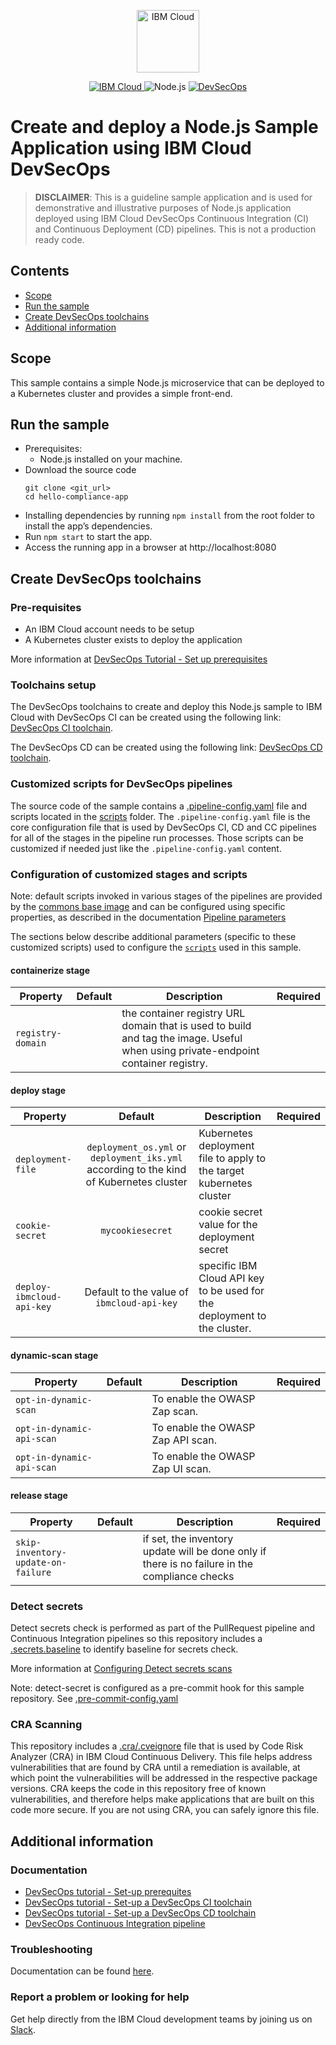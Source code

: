 <p align="center">
    <a href="https://cloud.ibm.com">
        <img src="https://cloud.ibm.com/media/docs/developer-appservice/resources/ibm-cloud.svg" height="100" alt="IBM Cloud">
    </a>
</p>

<p align="center">
    <a href="https://cloud.ibm.com">
        <img src="https://img.shields.io/badge/IBM%20Cloud-powered-blue.svg" alt="IBM Cloud">
    </a>
    <img src="https://img.shields.io/badge/platform-nodejs-lightgrey.svg?style=flat" alt="Node.js">
    <a href="https://cloud.ibm.com/docs/devsecops">
        <img src="https://img.shields.io/badge/DevSecOps-enabled-blue.svg?style=flat" alt="DevSecOps">
    </a>
</p>

# Create and deploy a Node.js Sample Application using IBM Cloud DevSecOps

> **DISCLAIMER**: This is a guideline sample application and is used for demonstrative and illustrative purposes of Node.js application deployed using IBM Cloud DevSecOps Continuous Integration (CI) and Continuous Deployment (CD) pipelines. This is not a production ready code.

## Contents
- [Scope](#scope)
- [Run the sample](#run-the-sample)
- [Create DevSecOps toolchains](#create-devsecops-toolchains)
- [Additional information](#additional-information)

## Scope
This sample contains a simple Node.js microservice that can be deployed to a Kubernetes cluster and provides a simple front-end.

## Run the sample
- Prerequisites:
  - Node.js installed on your machine.
- Download the source code
  ```
  git clone <git_url>
  cd hello-compliance-app
  ```
- Installing dependencies by running `npm install` from the root folder to install the app’s dependencies.
- Run `npm start` to start the app.
- Access the running app in a browser at http://localhost:8080

## Create DevSecOps toolchains

### Pre-requisites

- An IBM Cloud account needs to be setup
- A Kubernetes cluster exists to deploy the application

More information at [DevSecOps Tutorial - Set up prerequisites](https://cloud.ibm.com/docs/devsecops?topic=devsecops-tutorial-cd-devsecops)

### Toolchains setup

The DevSecOps toolchains to create and deploy this Node.js sample to IBM Cloud with DevSecOps CI can be created using the following link: [DevSecOps CI toolchain](https://cloud.ibm.com/devops/setup/deploy?repository=https%3A%2F%2Fus-south.git.cloud.ibm.com%2Fopen-toolchain%2Fcompliance-ci-toolchain&env_id=ibm:yp:us-south).

The DevSecOps CD can be created using the following link: [DevSecOps CD toolchain](https://cloud.ibm.com/devops/setup/deploy?repository=https%3A%2F%2Fus-south.git.cloud.ibm.com%2Fopen-toolchain%2Fcompliance-cd-toolchain&env_id=ibm:yp:us-south).

### Customized scripts for DevSecOps pipelines
The source code of the sample contains a [.pipeline-config.yaml](/.pipeline-config.yaml) file and scripts located in the [scripts](./scripts/) folder.
The `.pipeline-config.yaml` file is the core configuration file that is used by DevSecOps CI, CD and CC pipelines for all of the stages in the pipeline run processes.
Those scripts can be customized if needed just like the `.pipeline-config.yaml` content.

### Configuration of customized stages and scripts
Note: default scripts invoked in various stages of the pipelines are provided by the [commons base image](https://us-south.git.cloud.ibm.com/open-toolchain/compliance-commons) and can be configured using specific properties, as described in the documentation [Pipeline parameters](https://cloud.ibm.com/docs/devsecops?topic=devsecops-cd-devsecops-pipeline-parm)

The sections below describe additional parameters (specific to these customized scripts) used to configure the [`scripts`](./scripts/) used in this sample.

#### containerize stage
| Property | Default | Description | Required |
| -------- | :-----: | ----------- | :------: |
| `registry-domain` | | the container registry URL domain that is used to build and tag the image. Useful when using private-endpoint container registry. | |

#### deploy stage
| Property | Default | Description | Required |
| -------- | :-----: | ----------- | :------: |
| `deployment-file` | `deployment_os.yml` or `deployment_iks.yml` according to the kind of Kubernetes cluster | Kubernetes deployment file to apply to the target kubernetes cluster | |
| `cookie-secret` | `mycookiesecret` | cookie secret value for the deployment secret | |
| `deploy-ibmcloud-api-key` | Default to the value of `ibmcloud-api-key` | specific IBM Cloud API key to be used for the deployment to the cluster. | |

#### dynamic-scan stage
| Property | Default | Description | Required |
| -------- | :-----: | ----------- | :------: |
| `opt-in-dynamic-scan` | | To enable the OWASP Zap scan. | |
| `opt-in-dynamic-api-scan` | | To enable the OWASP Zap API scan. | |
| `opt-in-dynamic-api-scan` | | To enable the OWASP Zap UI scan. | |

#### release stage
| Property | Default | Description | Required |
| -------- | :-----: | ----------- | :------: |
| `skip-inventory-update-on-failure` | | if set, the inventory update will be done only if there is no failure in the compliance checks | |

### Detect secrets

Detect secrets check is performed as part of the PullRequest pipeline and Continuous Integration pipelines so this repository includes a [.secrets.baseline](.secrets.baseline) to identify baseline for secrets check.

More information at [Configuring Detect secrets scans](https://cloud.ibm.com/docs/devsecops?topic=devsecops-cd-devsecops-detect-secrets-scans)

Note: detect-secret is configured as a pre-commit hook for this sample repository. See [.pre-commit-config.yaml](.pre-commit-config.yaml)

### CRA Scanning

This repository includes a [.cra/.cveignore](.cra/.cveignore) file that is used by Code Risk Analyzer (CRA) in IBM Cloud Continuous Delivery. This file helps address vulnerabilities that are found by CRA until a remediation is available, at which point the vulnerabilities will be addressed in the respective package versions. CRA keeps the code in this repository free of known vulnerabilities, and therefore helps make applications that are built on this code more secure. If you are not using CRA, you can safely ignore this file.

## Additional information

### Documentation
- [DevSecOps tutorial - Set-up prerequites](https://cloud.ibm.com/docs/devsecops?topic=devsecops-tutorial-cd-devsecops)
- [DevSecOps tutorial - Set-up a DevSecOps CI toolchain](https://cloud.ibm.com/docs/devsecops?topic=devsecops-tutorial-ci-toolchain)
- [DevSecOps tutorial - Set-up a DevSecOps CD toolchain](https://cloud.ibm.com/docs/devsecops?topic=devsecops-tutorial-cd-toolchain)
- [DevSecOps Continuous Integration pipeline](https://cloud.ibm.com/docs/devsecops?topic=devsecops-cd-devsecops-ci-pipeline)

### Troubleshooting
Documentation can be found [here](https://cloud.ibm.com/docs/ContinuousDelivery?topic=ContinuousDelivery-troubleshoot-devsecops).

### Report a problem or looking for help
Get help directly from the IBM Cloud development teams by joining us on [Slack](https://join.slack.com/t/ibm-devops-services/shared_invite/zt-1znyhz8ld-5Gdy~biKLe233Chrvgdzxw).
